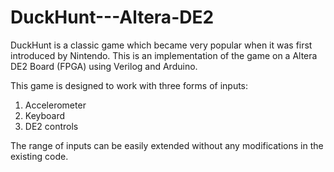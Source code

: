 DuckHunt---Altera-DE2
=====================

DuckHunt is a classic game which became very popular when it was first introduced by Nintendo. This is an implementation
of the game on a Altera DE2 Board (FPGA) using Verilog and Arduino.

This game is designed to work with three forms of inputs:
1. Accelerometer
2. Keyboard
3. DE2 controls

The range of inputs can be easily extended without any modifications in the existing code.
